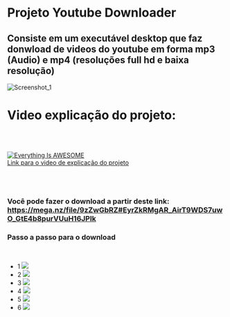 <h1>Projeto Youtube Downloader </h1>

<h2>Consiste em um executável desktop que faz donwload de videos do youtube em forma mp3 (Audio) e mp4 (resoluções full hd e baixa resolução) </h2>

![Screenshot_1](https://user-images.githubusercontent.com/65437607/145722890-7f43b0d1-408a-49e4-8c38-9559be25f23f.png)
<br>
<h1>Video explicação do projeto: </h1><br><br>


[![Everything Is AWESOME](https://img.youtube.com/vi/R4w5Wsy76YU/0.jpg)](https://www.youtube.com/watch?v=R4w5Wsy76YU "Video explicação do projeto")<br>
<a href='https://www.youtube.com/watch?v=R4w5Wsy76YU&t=3s&ab_channel=Coding4ever'>Link para o video de explicação do projeto </a>

<br><br>
<h3>Você pode fazer o download a partir deste link: <a href="https://mega.nz/file/9zZwGbRZ#EyrZkRMgAR_AirT9WDS7uwO_GtE4b8purVUuH16JPlk">https://mega.nz/file/9zZwGbRZ#EyrZkRMgAR_AirT9WDS7uwO_GtE4b8purVUuH16JPlk</a>
  
  
  <h3> Passo a passo para o download </h3>
  <br>

  <ul>
    <li>
     1
    <img src="https://user-images.githubusercontent.com/65437607/145723254-2292c595-119b-4b1c-8faf-ceb75b368e17.png">
    </li>
    <li>
     2
    <img src="https://user-images.githubusercontent.com/65437607/145723372-fd45f399-485a-4cca-9051-8cb20135340e.png">
    </li>
    <li>
     3
    <img src="https://user-images.githubusercontent.com/65437607/145723373-c21adf04-d7f3-48e5-b268-0795e36b3a33.png">
    </li>
    <li>
     4
    <img src="https://user-images.githubusercontent.com/65437607/145723374-6d5e57f3-f29f-449d-ab63-0a250d83deb3.png">
    </li>
    <li>
     5
    <img src="https://user-images.githubusercontent.com/65437607/145723376-6bbb7105-9ad4-4b1c-a371-3b60aebd9c94.png">
    </li>
    <li>
     6
    <img src="https://user-images.githubusercontent.com/65437607/145723377-17ab0297-b8e9-41d0-a782-1e2c41d172c2.png">
    </li>

    
  </ul>


